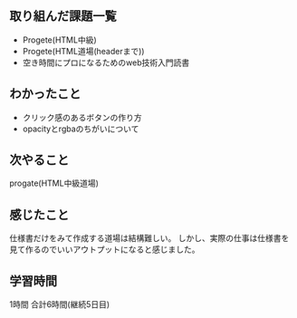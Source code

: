 ## 取り組んだ課題一覧
- Progete(HTML中級)
- Progete(HTML道場(headerまで))
- 空き時間にプロになるためのweb技術入門読書
## わかったこと
- クリック感のあるボタンの作り方
- opacityとrgbaのちがいについて
## 次やること
progate(HTML中級道場)
## 感じたこと
仕様書だけをみて作成する道場は結構難しい。
しかし、実際の仕事は仕様書を見て作るのでいいアウトプットになると感じました。
## 学習時間
1時間
合計6時間(継続5日目)
